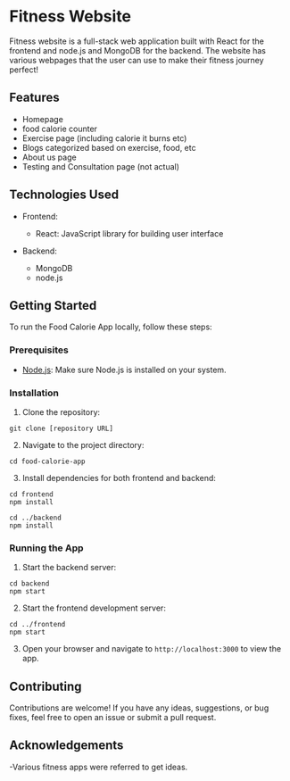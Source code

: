 # Fitness Website

Fitness website is a full-stack web application built with React for the frontend and node.js and MongoDB for the backend. The website has various webpages that the user can use to make their fitness journey perfect!
## Features

- Homepage
- food calorie counter
- Exercise page (including calorie it burns etc)
- Blogs categorized based on exercise, food, etc
- About us page
- Testing and Consultation page (not actual)

## Technologies Used

- Frontend:
  - React: JavaScript library for building user interface

- Backend:
  - MongoDB
  - node.js

## Getting Started

To run the Food Calorie App locally, follow these steps:

### Prerequisites

- [Node.js](https://nodejs.org/en/): Make sure Node.js is installed on your system.

### Installation

1. Clone the repository:

```
git clone [repository URL]
```

2. Navigate to the project directory:

```
cd food-calorie-app
```

3. Install dependencies for both frontend and backend:

```
cd frontend
npm install

cd ../backend
npm install
```

### Running the App

1. Start the backend server:

```
cd backend
npm start
```

2. Start the frontend development server:

```
cd ../frontend
npm start
```

3. Open your browser and navigate to `http://localhost:3000` to view the app.

## Contributing

Contributions are welcome! If you have any ideas, suggestions, or bug fixes, feel free to open an issue or submit a pull request.

## Acknowledgements

-Various fitness apps were referred to get ideas.
